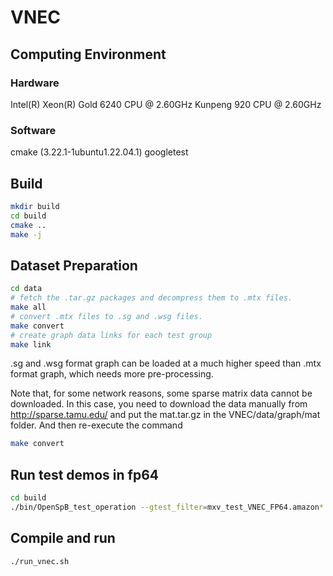 # VNEC

## Computing Environment
### Hardware
Intel(R) Xeon(R) Gold 6240 CPU @ 2.60GHz
Kunpeng 920  CPU @ 2.60GHz
### Software
cmake (3.22.1-1ubuntu1.22.04.1)
googletest

## Build

```bash
mkdir build
cd build
cmake ..
make -j
```
## Dataset Preparation

```bash
cd data
# fetch the .tar.gz packages and decompress them to .mtx files.
make all
# convert .mtx files to .sg and .wsg files.
make convert
# create graph data links for each test group
make link
```
.sg and .wsg format graph can be loaded at a much higher speed than .mtx format graph, which needs more pre-processing.

Note that, for some network reasons, some sparse matrix data cannot be downloaded. In this case, you need to download the data manually from http://sparse.tamu.edu/ and put the mat.tar.gz in the VNEC/data/graph/mat folder. And then re-execute the command

```bash
make convert
```

## Run test demos in fp64

```bash
cd build
./bin/OpenSpB_test_operation --gtest_filter=mxv_test_VNEC_FP64.amazon*
```
## Compile and run
```bash
./run_vnec.sh
```